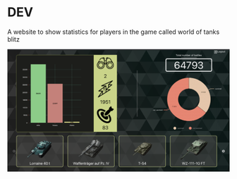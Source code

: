 # DEV

A website to show statistics for players in the game called world of tanks blitz

![Demo](https://github.com/Marcel344/DEV/blob/main/Screen%20Shot%202021-06-21%20at%2010.48.15%20PM.png?raw=true)
